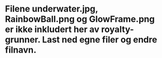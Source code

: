 
# Filene underwater.jpg, RainbowBall.png og GlowFrame.png er ikke inkludert her av royalty-grunner. Last ned egne filer og endre filnavn.

